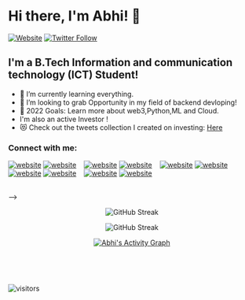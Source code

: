 # Hi there, I'm Abhi! 👋 


[![Website](https://img.shields.io/website?label=abhi.in&style=for-the-badge&url=https%3A%2F%2Fabhipatel.in)](https://abhipatel.in/)
[![Twitter Follow](https://img.shields.io/twitter/follow/AbhiPatel?color=1DA1F2&logo=twitter&style=for-the-badge)](https://twitter.com/intent/follow?original_referer=https%3A%2F%2Fgithub.com%2FcodeSTACKr&screen_name=abhipatel31)


## I'm a B.Tech Information and communication technology (ICT) Student!

- 🌱 I’m currently learning everything.
- 👯 I’m looking to grab Opportunity in my field of backend devloping!
- 🥅 2022 Goals: Learn more about web3,Python,ML and Cloud.
- I'm also an active Investor !
- 😻 Check out the tweets collection I created on investing: [Here](https://twitter.com/abhipatel31)

### Connect with me:

[![website](./img/globe-light.svg)](https://abhipatel.in#gh-light-mode-only)
[![website](./img/globe-dark.svg)](https://abhipatel.in#gh-dark-mode-only)
&nbsp;&nbsp;
[![website](./img/youtube-light.svg)](https://www.youtube.com/channel/UCf-IG3TDBNfwsUlL_M1Tp_A)
[![website](./img/youtube-dark.svg)](https://youtube.com/codestackr#gh-dark-mode-only)
&nbsp;&nbsp;
[![website](./img/twitter-light.svg)](https://twitter.com/abhipatel31#gh-light-mode-only)
[![website](./img/twitter-dark.svg)](https://twitter.com/abhipatel31#gh-dark-mode-only)
&nbsp;&nbsp;
[![website](./img/linkedin-light.svg)](https://linkedin.com/in/abhipatel31#gh-light-mode-only)
[![website](./img/linkedin-dark.svg)](https://linkedin.com/in/abhipatel31#gh-dark-mode-only)
&nbsp;&nbsp;
[![website](./img/instagram-light.svg)](https://instagram.com/_.abhi._31#gh-light-mode-only)
[![website](./img/instagram-dark.svg)](https://instagram.com/_.abhi._31#gh-light-mode-only)



<br>
 -->

<p align="center">
  <img src="https://github-readme-streak-stats.herokuapp.com/?user=abhipatel31-7&theme=dark&fire=87ceeb&ring=87ceeb&currStreakLabel=87ceeb" alt="GitHub Streak" />
</p>

<p align="center">
  <img src="https://github-readme-stats.vercel.app/api?username=abhipatel31-7&hide=issues&theme=algolia" alt="GitHub Streak" />
</p>

<p align="center">
  <a href="https://github.com/abhipatel31-7"><img alt="Abhi's Activity Graph" src="https://activity-graph.herokuapp.com/graph?username=abhipatel31-7&theme=react-dark&color=fff&bg_color=#800080
" /></a>
</p>

<br>

<p align="center">
  <a href="https://abhipatel.in/"></a>
</p>

<br>


![visitors](https://visitor-badge.laobi.icu/badge?page_id=abhipatel31-7.abhipatel31-7)
